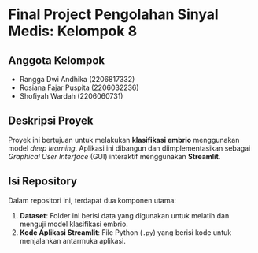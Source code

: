 # Final Project Pengolahan Sinyal Medis: Kelompok 8

## Anggota Kelompok

* Rangga Dwi Andhika (2206817332)
* Rosiana Fajar Puspita (2206032236)
* Shofiyah Wardah (2206060731)

## Deskripsi Proyek

Proyek ini bertujuan untuk melakukan **klasifikasi embrio** menggunakan model *deep learning*. Aplikasi ini dibangun dan diimplementasikan sebagai *Graphical User Interface* (GUI) interaktif menggunakan **Streamlit**.

## Isi Repository

Dalam repositori ini, terdapat dua komponen utama:

1.  **Dataset**: Folder ini berisi data yang digunakan untuk melatih dan menguji model klasifikasi embrio.
2.  **Kode Aplikasi Streamlit**: File Python (`.py`) yang berisi kode untuk menjalankan antarmuka aplikasi.


